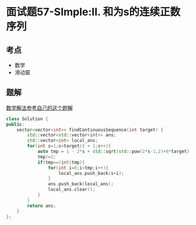 # 面试题57-SImple:II. 和为s的连续正数序列

## 考点

* 数学
* 滑动窗

## 题解

[数学解法参考自己的这个题解](https://leetcode-cn.com/problems/he-wei-sde-lian-xu-zheng-shu-xu-lie-lcof/solution/shu-xue-fang-fa-jie-jue-gai-wen-ti-c-by-wxntech/)

```cpp
class Solution {
public:
    vector<vector<int>> findContinuousSequence(int target) {
        std::vector<std::vector<int>> ans;
        std::vector<int> local_ans;
        for(int s=1;s<target/2 + 1;s++){
            auto tmp = 1 - 2*s + std::sqrt(std::pow(2*s-1,2)+8*target);
            tmp/=2;
            if(tmp==(int)tmp){
                for(int i=0;i<tmp;i++){
                    local_ans.push_back(s+i);
                }
                ans.push_back(local_ans);
                local_ans.clear();
            }
        }
        return ans;
    }
};
```